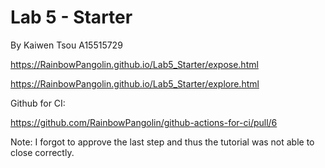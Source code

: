 # Lab 5 - Starter
By Kaiwen Tsou A15515729

https://RainbowPangolin.github.io/Lab5_Starter/expose.html

https://RainbowPangolin.github.io/Lab5_Starter/explore.html

Github for CI:

https://github.com/RainbowPangolin/github-actions-for-ci/pull/6

Note: I forgot to approve the last step and thus the tutorial was not able to close correctly.
